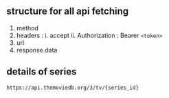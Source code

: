 


## structure for all api fetching
1. method
2. headers :
 i. accept
 ii.  Authorization : Bearer `<token>`
3. url
4. response.data





## details of series
```
https://api.themoviedb.org/3/tv/{series_id}
```
